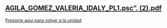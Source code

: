 
[AGILA_GOMEZ_VALERIA_IDALY_PL1.psc”. (2).pdf](https://github.com/user-attachments/files/23247168/AGILA_GOMEZ_VALERIA_IDALY_PL1.psc.2.pdf)
-------

[Presione aqui para volver a la unidad](Unidad1.md)
